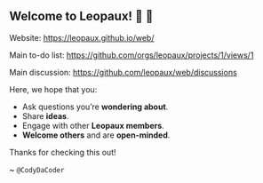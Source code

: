 ## Welcome to Leopaux! 👋 🦁

Website: https://leopaux.github.io/web/

Main to-do list: https://github.com/orgs/leopaux/projects/1/views/1

Main discussion: https://github.com/leopaux/web/discussions

Here, we hope that you:

- Ask questions you’re **wondering about**.
- Share **ideas**.
- Engage with other **Leopaux members**.
- **Welcome others** and are **open-minded**.

Thanks for checking this out!

~ `@CodyDaCoder`
